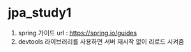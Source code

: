 # jpa_study1

1. spring 가이드 url : https://spring.io/guides
2. devtools 라이브러리를 사용하면 서버 재시작 없이 리로드 시켜줌
